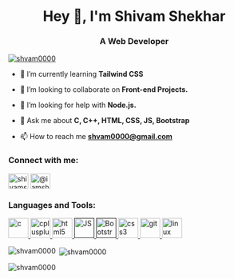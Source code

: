 <h1 align="center">Hey 👋, I'm Shivam Shekhar</h1>
<h3 align="center">A Web Developer</h3>

<p align="left"> <a href="https://github.com/ryo-ma/github-profile-trophy"><img src="https://github-profile-trophy.vercel.app/?username=shvam0000" alt="shvam0000" /></a> </p>

<!-- - 🔭 I’m currently working on **** -->

- 🌱 I’m currently learning **Tailwind CSS**

- 👯 I’m looking to collaborate on **Front-end Projects.**

- 🤝 I’m looking for help with **Node.js.**

- 💬 Ask me about **C, C++, HTML, CSS, JS, Bootstrap**

- 📫 How to reach me **shvam0000@gmail.com**

<h3 align="left">Connect with me:</h3>
<p align="left">
<a href="https://www.linkedin.com/in/shivam-shekhar-062950182/" target="blank"><img align="center" src="https://cdn.jsdelivr.net/npm/simple-icons@3.0.1/icons/linkedin.svg" alt="shivamshekhar" height="30" width="40" /></a>
<a href="https://www.instagram.com/iamshivamshekhar/" target="blank"><img align="center" src="https://cdn.jsdelivr.net/npm/simple-icons@3.0.1/icons/instagram.svg" alt="@iamshivamshekhar" height="30" width="40" /></a>
</p>

<h3 align="left">Languages and Tools:</h3>
<p align="left"> <a href="https://www.cprogramming.com/" target="_blank"> <img src="https://devicons.github.io/devicon/devicon.git/icons/c/c-original.svg" alt="c" width="40" height="40"/> </a> <a href="https://www.w3schools.com/cpp/" target="_blank"> <img src="https://devicons.github.io/devicon/devicon.git/icons/cplusplus/cplusplus-original.svg" alt="cplusplus" width="40" height="40"/> </a><a href="https://www.w3.org/html/" target="_blank"> <img src="https://devicons.github.io/devicon/devicon.git/icons/html5/html5-original-wordmark.svg" alt="html5" width="40" height="40"/> </a> <a href = ""> <img src = "https://www.vectorlogo.zone/logos/javascript/javascript-vertical.svg" alt = "JS" height = "40" width = "40"> </a> <a href=""> <img src = "https://www.vectorlogo.zone/logos/getbootstrap/getbootstrap-icon.svg" alt = "Bootstrap" height = "40" width = "40"> </a> <a href="https://www.w3schools.com/css/" target="_blank"> <img src="https://devicons.github.io/devicon/devicon.git/icons/css3/css3-original-wordmark.svg" alt="css3" width="40" height="40"/> </a><a href="https://git-scm.com/" target="_blank"> <img src="https://www.vectorlogo.zone/logos/git-scm/git-scm-icon.svg" alt="git" width="40" height="40"/> </a> <a href="https://www.linux.org/" target="_blank"> <img src="https://devicons.github.io/devicon/devicon.git/icons/linux/linux-original.svg" alt="linux" width="40" height="40"/> </a> 

<p><img align="left" src="https://github-readme-stats.vercel.app/api/top-langs?username=shvam0000&show_icons=true&locale=en&layout=compact" alt="shvam0000" /></p>

<p>&nbsp;<img align="center" src="https://github-readme-stats.vercel.app/api?username=shvam0000&show_icons=true&locale=en&count_private=true" alt="shvam0000" /></p>

<p align="left"> <img src="https://komarev.com/ghpvc/?username=shvam0000&label=Profile%20views&color=0e75b6&style=flat" alt="shvam0000" /> </p>
